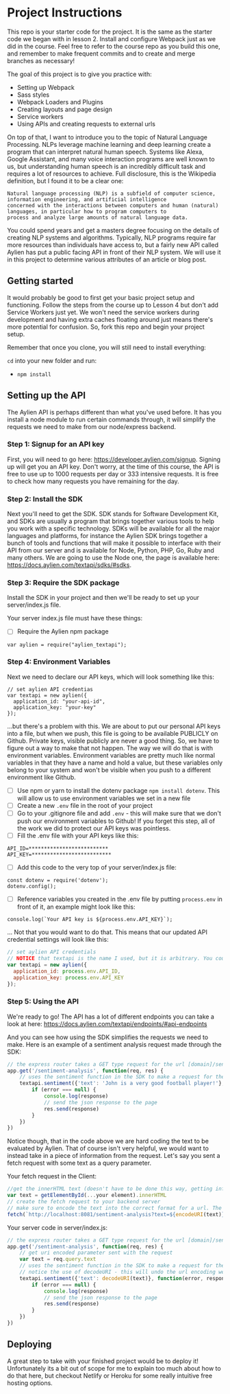 # Project Instructions

This repo is your starter code for the project. It is the same as the starter code we began with in lesson 2. Install and configure Webpack just as we did in the course. Feel free to refer to the course repo as you build this one, and remember to make frequent commits and to create and merge branches as necessary!

The goal of this project is to give you practice with:
- Setting up Webpack
- Sass styles
- Webpack Loaders and Plugins
- Creating layouts and page design
- Service workers
- Using APIs and creating requests to external urls

On top of that, I want to introduce you to the topic of Natural Language Processing. NLPs leverage machine learning and deep learning create a program that can interpret natural human speech. Systems like Alexa, Google Assistant, and many voice interaction programs are well known to us, but understanding human speech is an incredibly difficult task and requires a lot of resources to achieve. Full disclosure, this is the Wikipedia definition, but I found it to be a clear one:
```
Natural language processing (NLP) is a subfield of computer science, information engineering, and artificial intelligence
concerned with the interactions between computers and human (natural) languages, in particular how to program computers to
process and analyze large amounts of natural language data.
```
You could spend years and get a masters degree focusing on the details of creating NLP systems and algorithms. Typically, NLP programs require far more resources than individuals have access to, but a fairly new API called Aylien has put a public facing API in front of their NLP system. We will use it in this project to determine various attributes of an article or blog post.

## Getting started

It would probably be good to first get your basic project setup and functioning. Follow the steps from the course up to Lesson 4 but don't add Service Workers just yet. We won't need the service workers during development and having extra caches floating around just means there's more potential for confusion. So, fork this repo and begin your project setup.

Remember that once you clone, you will still need to install everything:

`cd` into your new folder and run:
- ```npm install```


## Setting up the API

The Aylien API is perhaps different than what you've used before. It has you install a node module to run certain commands through, it will simplify the requests we need to make from our node/express backend.

### Step 1: Signup for an API key
First, you will need to go here: https://developer.aylien.com/signup. Signing up will get you an API key. Don't worry, at the time of this course, the API is free to use up to 1000 requests per day or 333 intensive requests. It is free to check how many requests you have remaining for the day.

### Step 2: Install the SDK
Next you'll need to get the SDK. SDK stands for Software Development Kit, and SDKs are usually a program that brings together various tools to help you work with a specific technology. SDKs will be available for all the major languages and platforms, for instance the Aylien SDK brings together a bunch of tools and functions that will make it possible to interface with their API from our server and is available for Node, Python, PHP, Go, Ruby and many others. We are going to use the Node one, the page is available here: https://docs.aylien.com/textapi/sdks/#sdks.

### Step 3: Require the SDK package
Install the SDK in your project and then we'll be ready to set up your server/index.js file.

Your server index.js file must have these things:

-[ ] Require the Aylien npm package
```
var aylien = require("aylien_textapi");
```

### Step 4: Environment Variables
Next we need to declare our API keys, which will look something like this:
```
// set aylien API credentias
var textapi = new aylien({
  application_id: "your-api-id",
  application_key: "your-key"
});
```

...but there's a problem with this. We are about to put our personal API keys into a file, but when we push, this file is going to be available PUBLICLY on Github. Private keys, visible publicly are never a good thing. So, we have to figure out a way to make that not happen. The way we will do that is with environment variables. Environment variables are pretty much like normal variables in that they have a name and hold a value, but these variables only belong to your system and won't be visible when you push to a different environment like Github.

-[ ] Use npm or yarn to install the dotenv package ```npm install dotenv```. This will allow us to use environment variables we set in a new file
-[ ] Create a new ```.env``` file in the root of your project
-[ ] Go to your .gitignore file and add ```.env``` - this will make sure that we don't push our environment variables to Github! If you forget this step, all of the work we did to protect our API keys was pointless.
-[ ] Fill the .env file with your API keys like this:
```
API_ID=**************************
API_KEY=**************************
```
-[ ] Add this code to the very top of your server/index.js file:
```
const dotenv = require('dotenv');
dotenv.config();
```
-[ ] Reference variables you created in the .env file by putting ```process.env``` in front of it, an example might look like this:
```
console.log(`Your API key is ${process.env.API_KEY}`);
```
... Not that you would want to do that. This means that our updated API credential settings will look like this:
```javascript
// set aylien API credentials
// NOTICE that textapi is the name I used, but it is arbitrary. You could call it aylienapi, nlp, or anything else, just make sure to make that change universally!
var textapi = new aylien({
  application_id: process.env.API_ID,
  application_key: process.env.API_KEY
});
```

### Step 5: Using the API
We're ready to go! The API has a lot of different endpoints you can take a look at here: https://docs.aylien.com/textapi/endpoints/#api-endpoints

And you can see how using the SDK simplifies the requests we need to make. Here is an example of a sentiment analysis request made through the SDK:
```javascript
// the express router takes a GET type request for the url [domain]/sentiment-analysis
app.get('/sentiment-analysis', function(req, res) {
    // uses the sentiment function in the SDK to make a request for the analysis of the given text
    textapi.sentiment({'text': 'John is a very good football player!'}, function(error, response) {
        if (error === null) {
            console.log(response)
            // send the json response to the page
            res.send(response)
        }
    })
})
```

Notice though, that in the code above we are hard coding the text to be evaluated by Aylien. That of course isn't very helpful, we would want to instead take in a piece of information from the request. Let's say you sent a fetch request with some text as a query parameter.

Your fetch request in the Client:
```javascript
//get the innerHTML text (doesn't have to be done this way, getting info from a form for example, be done via the event)
var text = getElementById(...your element).innerHTML
// create the fetch request to your backend server
// make sure to encode the text into the correct format for a url. The encodeURI js function will do this for you automatically
fetch(`http://localhost:8081/sentiment-analysis?text=${encodeURI(text)}`)
```

Your server code in server/index.js:
```javascript
// the express router takes a GET type request for the url [domain]/sentiment-analysis
app.get('/sentiment-analysis', function(req, res) {
    // get uri encoded parameter sent with the request
    var text = req.query.text
    // uses the sentiment function in the SDK to make a request for the analysis of the given text
    // notice the use of decodeURI - this will undo the url encoding we did in the client so that we send Aylien our original string
    textapi.sentiment({'text': decodeURI(text)}, function(error, response) {
        if (error === null) {
            console.log(response)
            // send the json response to the page
            res.send(response)
        }
    })
})
```

## Deploying

A great step to take with your finished project would be to deploy it! Unfortunately its a bit out of scope for me to explain too much about how to do that here, but checkout Netlify or Heroku for some really intuitive free hosting options.
